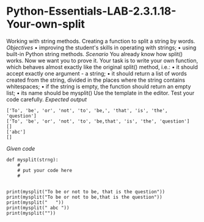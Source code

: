 # Python-Essentials-LAB-2.3.1.18-Your-own-split
Working with string methods. Creating a function to split a string by words.
*Objectives*
•	improving the student's skills in operating with strings;
•	using built-in Python string methods.
*Scenario*
You already know how split() works. Now we want you to prove it.
Your task is to write your own function, which behaves almost exactly like the original split() method, i.e.:
•	it should accept exactly one argument - a string;
•	it should return a list of words created from the string, divided in the places where the string contains whitespaces;
•	if the string is empty, the function should return an empty list;
•	its name should be mysplit()
Use the template in the editor. Test your code carefully.
*Expected output*
```
['To', 'be', 'or', 'not', 'to', 'be,', 'that', 'is', 'the', 'question']
['To', 'be', 'or', 'not', 'to', 'be,that', 'is', 'the', 'question']
[]
['abc']
[]
```

*Given code*
```
def mysplit(strng):
    #
    # put your code here
    #


print(mysplit("To be or not to be, that is the question"))
print(mysplit("To be or not to be,that is the question"))
print(mysplit("   "))
print(mysplit(" abc "))
print(mysplit(""))
```
